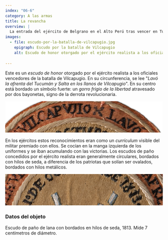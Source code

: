 ```yaml
---
index: "06-6"
category: A las armas
title: La revancha
overview: |
  La entrada del ejército de Belgrano en el Alto Perú tras vencer en Tucumán y Salta terminó en un fracaso. El 1º de octubre de 1813, el general Pezuela obtuvo una victoria contundente sobre los revolucionarios en Vilcapugio. Al mes siguiente volvió a derrotarlos decisivamente en Ayohuma.
images:
  - file: escudo-por-la-batalla-de-vilcapugio.jpg
    epigraph: Escudo por la batalla de Vilcapugio
    alt: Escudo de honor otorgado por el ejército realista a los oficiales vencedores de la batalla de Vilcapugio. Este tipo de distintivos se cocían en la manga izquierda de los uniformes. Los escudos concedidos por el ejército realista eran generalmente circulares, a diferencia de los patriotas que solían ser ovalados y además bordados con hilos metálicos. Este escudo está bordado en hilos seda, vistosos por su brillo. En su circunferencia, se lee "Lavó la afrenta del Tucumán y Salta en los llanos de Vilcapugio". En su centro, está bordado un gorro frigio atravesado por dos bayonetas. Los escudos se llevaban en el brazo izquierdo, porque en la diestra se solía portar el arma.

---
```



Este es un *escudo de honor* otorgado por el ejército realista a los oficiales vencedores de la batalla de Vilcapugio. En su circunferencia, se lee "*Lavó la afrenta del Tucumán y Salta en los llanos de Vilcapugio*". En su centro está bordado un símbolo fuerte: un *gorro frigio de la libertad* atravesado por dos bayonetas, signo de la derrota revolucionaria.

![Detalle del objeto](./eje06-6-a.jpg)


En los ejércitos estos reconocimientos eran como un *currículum* visible del militar premiado con ellos. Se cocían en la manga izquierda de los uniformes y se iban acumulando con las victorias. Los escudos de paño concedidos por el ejército realista eran generalmente circulares, bordados con hilos de seda, a diferencia de los patriotas que solían ser ovalados, bordados con hilos metálicos.

![Detalle del objeto](./eje06-6-b.jpg)

### Datos del objeto
Escudo de paño de lana con bordados en hilos de seda, 1813. Mide 7 centímetros de diámetro.
